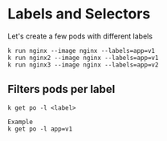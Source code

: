 # Labels and Selectors

Let's create a few pods with different labels

```
k run nginx --image nginx --labels=app=v1
k run nginx2 --image nginx --labels=app=v1
k run nginx3 --image nginx --labels=app=v2
```

## Filters pods per label

```
k get po -l <label>

Example
k get po -l app=v1
```